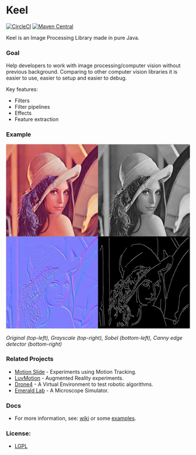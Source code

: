 Keel
====
[![CircleCI](https://circleci.com/gh/Harium/keel.svg?style=svg)](https://circleci.com/gh/Harium/keel)
[![Maven Central](https://maven-badges.herokuapp.com/maven-central/com.harium.keel/core/badge.svg)](https://maven-badges.herokuapp.com/maven-central/com.harium.keel/core/)

Keel is an Image Processing Library made in pure Java.

### Goal
Help developers to work with image processing/computer vision without previous background. Comparing to other computer vision libraries it is easier to use, easier to setup and easier to debug.

Key features:
- Filters
- Filter pipelines
- Effects
- Feature extraction


### Example
![Lena with filters applied](https://raw.githubusercontent.com/Harium/keel/master/screenshots/lena.jpg)

_Original (top-left), Grayscale (top-right), Sobel (bottom-left), Canny edge detector (bottom-right)_

### Related Projects
- [Motion Slide](https://github.com/yuripourre/motion-slide/) - Experiments using Motion Tracking.
- [LuvMotion](https://github.com/yuripourre/luvmotion/) - Augmented Reality experiments.
- [Drone4](https://github.com/yuripourre/drone4) - A Virtual Environment to test robotic algorithms.
- [Emerald Lab](https://github.com/yuripourre/emerald-lab) - A Microscope Simulator.

### Docs
- For more information, see: [wiki](https://github.com/yuripourre/e-motion/wiki/) or some [examples](https://github.com/Harium/keel/wiki/Examples).

### License:
- [LGPL](https://www.gnu.org/licenses/lgpl-3.0.en.html)
